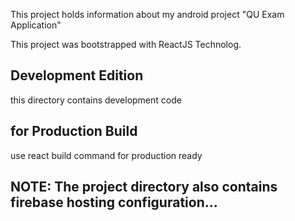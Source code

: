 This project holds information about my android project "QU Exam Application"

This project was bootstrapped with ReactJS Technolog.

## Development Edition
this directory contains development code
## for Production Build
use react build command for production ready

## NOTE: The project directory also contains firebase hosting configuration...
